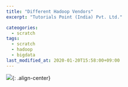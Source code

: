 ```yaml
---
title: "Different Hadoop Vendors"
excerpt: "Tutorials Point (India) Pvt. Ltd."

cateogories:
  - scratch
tags:
  - scratch
  - hadoop
  - bigdata
last_modified_at: 2020-01-20T15:58:00+09:00
---
```


![](https://eliotjang.github.io/assets/images/hadoop/different-vendors-of-hadoop.png){: .align-center}  


